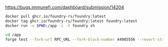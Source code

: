 https://bugs.immunefi.com/dashboard/submission/14204

```bash
docker pull ghcr.io/foundry-rs/foundry:latest
docker tag ghcr.io/foundry-rs/foundry:latest foundry:latest
docker run -v $PWD:/app -i -t foundry sh

cd /app
forge test --fork-url RPC_URL --fork-block-number 44985556 --revert-strings debug -vvv
```
